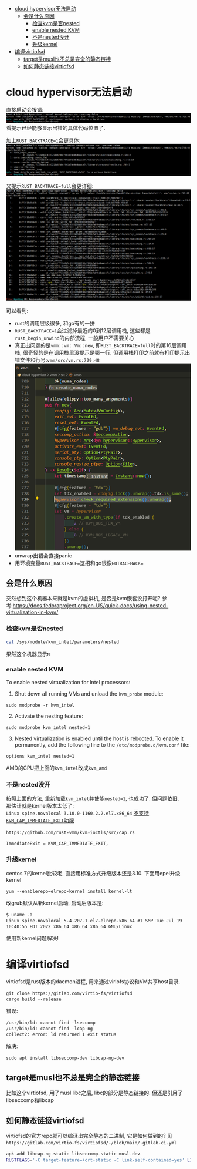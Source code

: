 - [cloud hypervisor无法启动](#cloud-hypervisor无法启动)
  - [会是什么原因](#会是什么原因)
    - [检查kvm是否nested](#检查kvm是否nested)
    - [enable nested KVM](#enable-nested-kvm)
    - [不是nested没开](#不是nested没开)
    - [升级kernel](#升级kernel)
- [编译virtiofsd](#编译virtiofsd)
  - [target是musl也不总是完全的静态链接](#target是musl也不总是完全的静态链接)
  - [如何静态链接virtiofsd](#如何静态链接virtiofsd)

# cloud hypervisor无法启动
直接启动会报错:  
![](img/rust_cloud-hypervisor_debug_20220827223739.png)  
看提示已经能够显示出错的具体代码位置了.

加上`RUST_BACKTRACE=1`会更具体:  
![](img/rust_cloud-hypervisor_debug_20220827223808.png)  

又提示`RUST_BACKTRACE=full`会更详细:  
![](img/rust_cloud-hypervisor_debug_20220827223833.png)  

可以看到:
* rust的调用层级很多, 和go有的一拼
* `RUST_BACKTRACE=1`会过滤掉最近的0到12层调用栈, 这些都是`rust_begin_unwind`的内部流程, 一般用户不需要关心
* 真正出问题的是`vmm::vm::Vm::new`, 即`RUST_BACKTRACE=full`时的第16层调用栈, 很奇怪的是在调用栈里没提示是哪一行. 但调用栈打印之前就有打印提示出错文件和行号:`vmm/src/vm.rs:729:48`  
![](img/rust_cloud-hypervisor_debug_20220827223931.png)  
* unwrap出错会直接panic
* 用环境变量`RUST_BACKTRACE=`这招和go很像`GOTRACEBACK=`

## 会是什么原因
突然想到这个机器本来就是kvm的虚拟机, 是否是kvm嵌套没打开呢?
参考:https://docs.fedoraproject.org/en-US/quick-docs/using-nested-virtualization-in-kvm/

### 检查kvm是否nested
```sh
cat /sys/module/kvm_intel/parameters/nested
```
果然这个机器显示`N`

### enable nested KVM
To enable nested virtualization for Intel processors:
1. Shut down all running VMs and unload the `kvm_probe` module:
```
sudo modprobe -r kvm_intel
```
2. Activate the nesting feature:
```
sudo modprobe kvm_intel nested=1
```
3. Nested virtualization is enabled until the host is rebooted. To enable it permanently, add the following line to the `/etc/modprobe.d/kvm.conf` file:
```
options kvm_intel nested=1
```

AMD的CPU把上面的`kvm_intel`改成`kvm_amd`

### 不是nested没开
按照上面的方法, 重新加载`kvm_intel`并使能`nested=1`, 也成功了.
但问题依旧.  
那估计就是kernel版本太低了:  
`Linux spine.novalocal 3.10.0-1160.2.2.el7.x86_64`
[不支持`KVM_CAP_IMMEDIATE_EXIT`功能](https://patchwork.ozlabs.org/project/qemu-devel/patch/20170227124551.8673-14-pbonzini@redhat.com/)
 
`https://github.com/rust-vmm/kvm-ioctls/src/cap.rs`
```
ImmediateExit = KVM_CAP_IMMEDIATE_EXIT,
```

### 升级kernel
centos 7的kernel比较老, 直接用标准方式升级版本还是3.10.
下面用epel升级kernel
```
yum --enablerepo=elrepo-kernel install kernel-lt
```
改grub默认从新kernel启动, 启动后版本是:
```
$ uname -a
Linux spine.novalocal 5.4.207-1.el7.elrepo.x86_64 #1 SMP Tue Jul 19 10:40:55 EDT 2022 x86_64 x86_64 x86_64 GNU/Linux
```

使用新kernel问题解决!

# 编译virtiofsd
virtiofsd是rust版本的daemon进程, 用来通过viriofs协议和VM共享host目录.
```
git clone https://gitlab.com/virtio-fs/virtiofsd
cargo build --release
```
错误:
```
/usr/bin/ld: cannot find -lseccomp
/usr/bin/ld: cannot find -lcap-ng
collect2: error: ld returned 1 exit status
```

解决:
```
sudo apt install libseccomp-dev libcap-ng-dev
```
## target是musl也不总是完全的静态链接
比如这个virtiofsd, 用了musl libc之后, libc的部分是静态链接的. 但还是引用了libseccomp和libcap

## 如何静态链接virtiofsd
virtiofsd的官方repo就可以编译出完全静态的二进制, 它是如何做到的?
见`https://gitlab.com/virtio-fs/virtiofsd/-/blob/main/.gitlab-ci.yml`
```sh
apk add libcap-ng-static libseccomp-static musl-dev
RUSTFLAGS='-C target-feature=+crt-static -C link-self-contained=yes' LIBSECCOMP_LINK_TYPE=static LIBSECCOMP_LIB_PATH=/usr/lib LIBCAPNG_LINK_TYPE=static LIBCAPNG_LIB_PATH=/usr/lib cargo build --release --target x86_64-unknown-linux-musl
```
